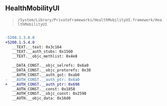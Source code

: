 ## HealthMobilityUI

> `/System/Library/PrivateFrameworks/HealthMobilityUI.framework/HealthMobilityUI`

```diff

-5200.1.3.0.0
+5200.1.5.4.0
   __TEXT.__text: 0x3c164
   __TEXT.__auth_stubs: 0x1560
   __TEXT.__objc_methlist: 0x4e8

   __DATA_CONST.__objc_selrefs: 0x6a0
   __DATA_CONST.__objc_protorefs: 0x38
   __AUTH_CONST.__auth_got: 0xab0
-  __AUTH_CONST.__auth_ptr: 0x6a0
+  __AUTH_CONST.__auth_ptr: 0x698
   __AUTH_CONST.__const: 0x1858
   __AUTH_CONST.__objc_const: 0x2598
   __AUTH.__objc_data: 0x16d0

```
